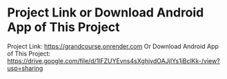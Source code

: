 # Project Link or Download Android App of This Project

Project Link: https://grandcourse.onrender.com
Or Download Android App of This Project: https://drive.google.com/file/d/1lFZUYEvns4sXghjvdOAJjIYs1jBclKk-/view?usp=sharing

